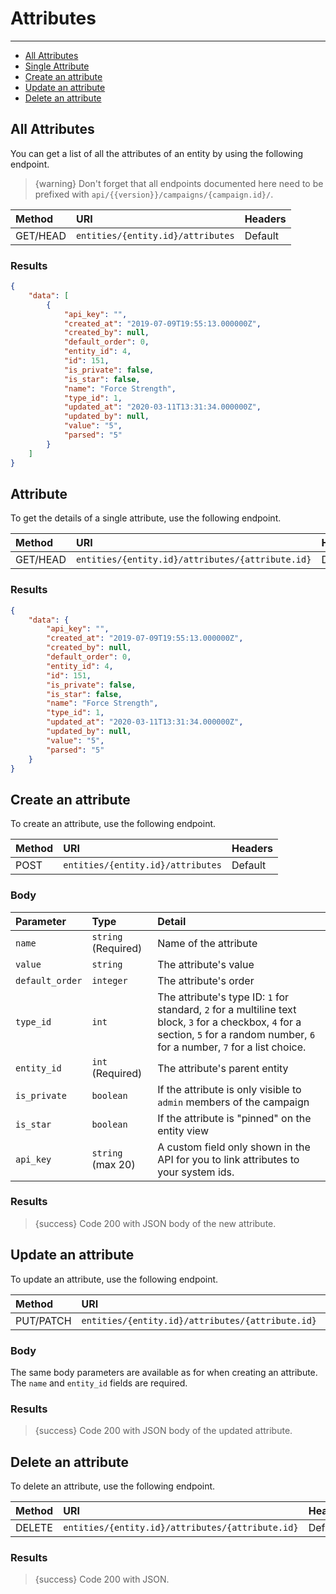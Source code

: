 # Attributes

---

- [All Attributes](#all-attributes)
- [Single Attribute](#attribute)
- [Create an attribute](#create-attribute)
- [Update an attribute](#update-attribute)
- [Delete an attribute](#delete-attribute)

<a name="all-attributes"></a>
## All Attributes

You can get a list of all the attributes of an entity by using the following endpoint.

> {warning} Don't forget that all endpoints documented here need to be prefixed with `api/{{version}}/campaigns/{campaign.id}/`.


| Method | URI | Headers |
| :- |   :-   |  :-  |
| GET/HEAD | `entities/{entity.id}/attributes` | Default |

### Results
```json
{
    "data": [
        {
            "api_key": "",
            "created_at": "2019-07-09T19:55:13.000000Z",
            "created_by": null,
            "default_order": 0,
            "entity_id": 4,
            "id": 151,
            "is_private": false,
            "is_star": false,
            "name": "Force Strength",
            "type_id": 1,
            "updated_at": "2020-03-11T13:31:34.000000Z",
            "updated_by": null,
            "value": "5",
            "parsed": "5"
        }
    ]
}
```


<a name="attribute"></a>
## Attribute

To get the details of a single attribute, use the following endpoint.

| Method | URI | Headers |
| :- |   :-   |  :-  |
| GET/HEAD | `entities/{entity.id}/attributes/{attribute.id}` | Default |

### Results
```json
{
    "data": {
        "api_key": "",
        "created_at": "2019-07-09T19:55:13.000000Z",
        "created_by": null,
        "default_order": 0,
        "entity_id": 4,
        "id": 151,
        "is_private": false,
        "is_star": false,
        "name": "Force Strength",
        "type_id": 1,
        "updated_at": "2020-03-11T13:31:34.000000Z",
        "updated_by": null,
        "value": "5",
        "parsed": "5"
    }
}
```


<a name="create-attribute"></a>
## Create an attribute

To create an attribute, use the following endpoint.

| Method | URI | Headers |
| :- |   :-   |  :-  |
| POST | `entities/{entity.id}/attributes` | Default |

### Body

| Parameter | Type | Detail |
| :- |   :-   |  :-  |
| `name` | `string` (Required) | Name of the attribute |
| `value` | `string` | The attribute's value |
| `default_order` | `integer` | The attribute's order |
| `type_id` | `int` | The attribute's type ID: `1` for standard, `2` for a multiline text block, `3` for a checkbox, `4` for a section, `5` for a random number, `6` for a number, `7` for a list choice. |
| `entity_id` | `int` (Required) | The attribute's parent entity |
| `is_private` | `boolean` | If the attribute is only visible to `admin` members of the campaign |
| `is_star` | `boolean` | If the attribute is "pinned" on the entity view |
| `api_key` | `string` (max 20) | A custom field only shown in the API for you to link attributes to your system ids. |

### Results

> {success} Code 200 with JSON body of the new attribute.


<a name="update-attribute"></a>
## Update an attribute

To update an attribute, use the following endpoint.

| Method | URI | Headers |
| :- |   :-   |  :-  |
| PUT/PATCH | `entities/{entity.id}/attributes/{attribute.id}` | Default |

### Body

The same body parameters are available as for when creating an attribute. The `name` and `entity_id` fields are required.

### Results

> {success} Code 200 with JSON body of the updated attribute.


<a name="delete-attribute"></a>
## Delete an attribute

To delete an attribute, use the following endpoint.

| Method | URI | Headers |
| :- |   :-   |  :-  |
| DELETE | `entities/{entity.id}/attributes/{attribute.id}` | Default |

### Results

> {success} Code 200 with JSON.
